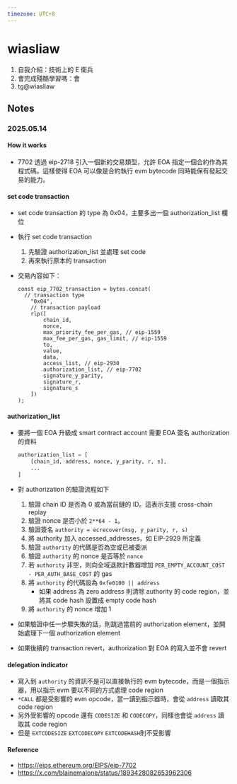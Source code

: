```yaml
---
timezone: UTC+8
---
```



# wiasliaw

1. 自我介紹：技術上的 E 衛兵
2. 會完成殘酷學習嗎：會
3. tg@wiasliaw

## Notes

<!-- Content_START -->

### 2025.05.14

#### How it works

- 7702 透過 eip-2718 引入一個新的交易類型，允許 EOA 指定一個合約作為其程式碼。這樣使得 EOA 可以像是合約執行 evm bytecode 同時能保有發起交易的能力。

#### set code transaction

- set code transaction 的 type 為 0x04，主要多出一個 authorization_list 欄位
- 執行 set code transaction
    1. 先驗證 authorization_list 並處理 set code
    2. 再來執行原本的 transaction
- 交易內容如下：
    
    ```tsx
    const eip_7702_transaction = bytes.concat(
      // transaction type
    	"0x04",
    	// transaction payload
    	rlp([
    		chain_id,
    		nonce,
    		max_priority_fee_per_gas, // eip-1559
    		max_fee_per_gas, gas_limit, // eip-1559
    		to,
    		value,
    		data,
    		access_list, // eip-2930
    		authorization_list, // eip-7702
    		signature_y_parity,
    		signature_r,
    		signature_s
    	])
    );
    ```
    

#### authorization_list

- 要將一個 EOA 升級成 smart contract account 需要 EOA 簽名 authorization 的資料
    
    ```python
    authorization_list = [
    	[chain_id, address, nonce, y_parity, r, s],
    	...
    ]
    ```
    
- 對 authorization 的驗證流程如下
    1. 驗證 chain ID 是否為 0 或為當前鏈的 ID。這表示支援 cross-chain replay
    2. 驗證 nonce 是否小於 `2**64 - 1`。
    3. 驗證簽名 `authority = ecrecover(msg, y_parity, r, s)`
    4. 將 authority 加入 accessed_addresses，如 EIP-2929 所定義
    5. 驗證 `authority` 的代碼是否為空或已被委派
    6. 驗證 `authority` 的 nonce 是否等於 `nonce`
    7. 若 `authority` 非空，則向全域退款計數器增加 `PER_EMPTY_ACCOUNT_COST - PER_AUTH_BASE_COST` 的 gas
    8. 將 `authority` 的代碼設為 `0xfe0100 || address`
        - 如果 address 為 zero address 則清除 authority 的 code region，並將其 code hash 設置成 empty code hash
    9. 將 `authority` 的 nonce 增加 1
- 如果驗證中任一步驟失敗的話，則跳過當前的 authorization element，並開始處理下一個 authorization element
- 如果後續的 transaction revert，authorization 對 EOA 的寫入並不會 revert

#### delegation indicator

- 寫入到 `authority` 的資訊不是可以直接執行的 evm bytecode，而是一個指示器，用以指示 evm 要以不同的方式處理 code region
- `*CALL` 都是受影響的 evm opcode，當一讀到指示器時，會從 `address` 讀取其 code region
- 另外受影響的 opcode 還有 `CODESIZE` 和 `CODECOPY`，同樣也會從 `address` 讀取其 code region
- 但是 `EXTCODESIZE` `EXTCODECOPY` `EXTCODEHASH`則不受影響

#### Reference

- https://eips.ethereum.org/EIPS/eip-7702
- https://x.com/blainemalone/status/1893428082653962306

<!-- Content_END -->